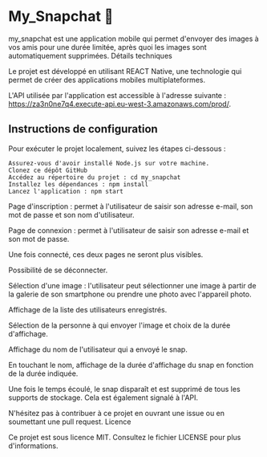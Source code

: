 # My_Snapchat 👻

my_snapchat est une application mobile qui permet d'envoyer des images à vos amis pour une durée limitée, après quoi les images sont automatiquement supprimées.
Détails techniques

Le projet est développé en utilisant REACT Native, une technologie qui permet de créer des applications mobiles multiplateformes. 

L'API utilisée par l'application est accessible à l'adresse suivante : https://za3n0ne7q4.execute-api.eu-west-3.amazonaws.com/prod/.

## Instructions de configuration

Pour exécuter le projet localement, suivez les étapes ci-dessous :

    Assurez-vous d'avoir installé Node.js sur votre machine.
    Clonez ce dépôt GitHub 
    Accédez au répertoire du projet : cd my_snapchat
    Installez les dépendances : npm install
    Lancez l'application : npm start


Page d'inscription : permet à l'utilisateur de saisir son adresse e-mail, son mot de passe et son nom d'utilisateur.

Page de connexion : permet à l'utilisateur de saisir son adresse e-mail et son mot de passe.

Une fois connecté, ces deux pages ne seront plus visibles.

Possibilité de se déconnecter.

Sélection d'une image : l'utilisateur peut sélectionner une image à partir de la galerie de son smartphone ou prendre une photo avec l'appareil photo.

Affichage de la liste des utilisateurs enregistrés.

Sélection de la personne à qui envoyer l'image et choix de la durée d'affichage.

Affichage du nom de l'utilisateur qui a envoyé le snap.

En touchant le nom, affichage de la durée d'affichage du snap en fonction de la durée indiquée.

Une fois le temps écoulé, le snap disparaît et est supprimé de tous les supports de stockage. Cela est également signalé à l'API.


N'hésitez pas à contribuer à ce projet en ouvrant une issue ou en soumettant une pull request.
Licence

Ce projet est sous licence MIT. Consultez le fichier LICENSE pour plus d'informations.
